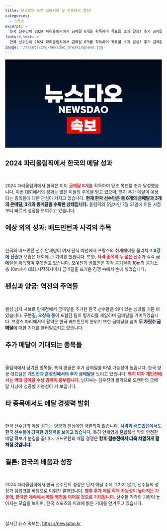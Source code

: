```yaml
---
title: 안세영의 도전 김예지의 꿈 전웅태의 열정!
categories:
  - 스포츠
excerpt: >
  한국 선수단이 2024 파리올림픽에서 금메달 6개를 획득하며 목표를 초과 달성! 추가 금메달 예상 속, 배드민턴과 양궁 등에서 기대감이 고조되고 있다. 10연패를 기록한 양궁 팀과 100번째 금메달을 기록한 사격 스타도 주목받고 있다.
feature_text: >
  한국 선수단이 2024 파리올림픽에서 금메달 6개를 획득하며 목표를 초과 달성! 추가 금메달 예상 속, 배드민턴과 양궁 등에서 기대감이 고조되고 있다. 10연패를 기록한 양궁 팀과 100번째 금메달을 기록한 사격 스타도 주목받고 있다.
image: '/assets/img/newsdao_breakingnews.jpg'
---
```


<p><img src="/assets/img/newsdao_breakingnews.jpg" alt="bookingtag 속보" /></p>

<h2 data-ke-size="size26">2024 파리올림픽에서 한국의 메달 성과</h2>

<p data-ke-size="size16">&nbsp;</p>

<p>2024 파리올림픽에서 한국은 이미 <b><span style="color: #ee2323;">금메달 6개</span></b>를 획득하며 당초 목표를 초과 달성했습니다. 이번 대회에서의 성과는 많은 이들의 주목을 받고 있으며, 특히 추가 메달이 예상되는 종목들에 대한 관심이 커지고 있습니다. <b><span style="background-color: #21538527;">현재 한국 선수단은 총 6개의 금메달과 3개의 은메달, 3개의 동메달을 수확한 상태입니다.</span></b> 올림픽의 5일차인 7월 31일에 이른 시점부터 빠르게 성장을 보여주고 있습니다.</p>

<h2 data-ke-size="size26">예상 외의 성과: 배드민턴과 사격의 주목</h2>

<p data-ke-size="size16">&nbsp;</p>

<p>한국의 배드민턴 선수 안세영이 여자 단식 예선에서 프랑스의 취셰페이를 물리치고 <b><span style="color: #1a5490;">8강에 진출</span></b>한 모습은 대회에 큰 기여를 했습니다. 또한, <b><span style="color: #ee2323;">사격 종목의 두 젊은 선수</span></b>가 각각 금메달을 획득하며 주목받고 있습니다. 오예진과 반효진은 각각 공기권총 10m와 공기소총 10m에서 대회 시작하자마자 금메달을 뜨거운 경쟁 속에서 손에 넣었습니다.</p>

<h2 data-ke-size="size26">펜싱과 양궁: 역전의 주역들</h2>

<p data-ke-size="size16">&nbsp;</p>

<p>펜싱 남자 사브르 단체전에서 금메달을 추가한 한국 선수들은 의미 있는 성과를 거둔 바 있습니다. <b><span style="color: #1a5490;">구본길, 오상욱 등</span></b>이 포함된 팀이 헝가리를 제압하며 금메달을 거머쥐었습니다. 프랑스 파리에서의 활약은 한국 배드민턴의 분위기 또한 금메달을 넘어 <b><span style="background-color: #21538527;">두 자릿수 금메달</span></b>에 대한 기대를 불러일으키고 있습니다.</p>

<h2 data-ke-size="size26">추가 메달이 기대되는 종목들</h2>

<p data-ke-size="size16">&nbsp;</p>

<p>올림픽에서 남겨진 종목들, 특히 양궁은 추가 금메달을 따낼 가능성이 높습니다. 한국 양궁 대표팀은 <b><span style="color: #1a5490;">개인전과 혼성전에서의 추가 금메달</span></b>을 노리고 있습니다. <b><span style="color: #ee2323;">특히 여자 개인전에서는 역대 금메달 수상 경력이 풍부합니다.</span></b> 남자부는 김우진의 활약으로 오랜만의 금메달 사냥에 성공할 가능성이 커 보입니다.</p>

<h2 data-ke-size="size26">타 종목에서도 메달 경쟁력 발휘</h2>

<p data-ke-size="size16">&nbsp;</p>

<p>한국 선수단의 메달 성과는 양궁과 펜싱에만 국한되지 않습니다. <b><span style="color: #1a5490;">사격과 배드민턴에서도 한국 선수들이 강력한 경쟁력을 보이고 있습니다.</span></b> 특히 안세영과 혼합복식 짝의 안전한 메달 확보가 눈길을 끕니다. 배드민턴의 메달 경쟁은 <b><span style="background-color: #21538527;">향후 결승전에서 더욱 치열하게 펼쳐질 것입니다.</span></b></p>

<h2 data-ke-size="size26">결론: 한국의 배움과 성장</h2>

<p data-ke-size="size16">&nbsp;</p>

<p>2024 파리올림픽에서 한국 선수단의 성장은 단지 메달 수에 그치지 않고, 선수들의 성장과 팀워크를 바탕으로 이뤄진 결과입니다. <b><span style="color: #ee2323;">향후 추가 메달 획득 가능성이 높아지는 가운데, 한국은 계속해서 메달 행진을 이어갈 것으로 기대됩니다.</span></b> 선수들 각각의 기량이 높아지는 모습을 보이며, 한국 스포츠의 미래에 밝은 기대를 안겨주고 있습니다. </p>

<p data-ke-size="size16">&nbsp;</p>
실시간 뉴스 속보는, <a href="https://newsdao.kr" rel="dofollow">https://newsdao.kr</a>


